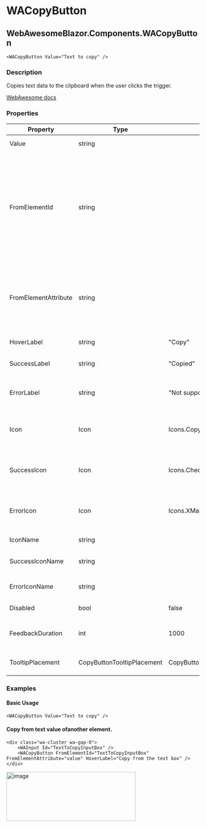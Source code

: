 # WACopyButton
## WebAwesomeBlazor.Components.WACopyButton

```HTML+Razor
<WACopyButton Value="Text to copy" />
```

### Description
Copies text data to the clipboard when the user clicks the trigger.

[WebAwesome docs](https://webawesome.com/docs/components/copy-button/)

### Properties
| Property | Type   | Default | Description                              |
|----------|--------|---------|------------------------------------------|
| Value    | string |  | The text value to copy.                     |
| FromElementId | string |  | An id that references an element in the same document from which data will be copied. If both this and value are present, this value will take precedence. <br /> By default, the target element's textContent will be copied. Specify an alternate attribute using FromElementAttribute. |
| FromElementAttribute | string |  | The attribute name of the element referenced by FromElementId from which to copy data. If not specified, the target element's textContent will be copied. |
| HoverLabel | string | "Copy" | A custom label to show in the tooltip. |
| SuccessLabel | string | "Copied" | A custom label to show in the tooltip after copying. |
| ErrorLabel | string | "Not supported" | A custom label to show in the tooltip when a copy error occurs. |
| Icon | Icon | Icons.Copy | The icon to show in the default copy state. Defaults to FontAwesome copy icon. |
| SuccessIcon | Icon | Icons.Check | The icon to show when the content is copied. Defaults to FontAwesome check icon. |
| ErrorIcon | Icon | Icons.XMark | The icon to show when a copy error occurs. Defaults to FontAwesome xmark icon. |
| IconName | string |  | The icon to show in the default copy state. |
| SuccessIconName | string | | The icon to show when the content is copied. |
| ErrorIconName | string |   | The icon to show when a copy error occurs  |
| Disabled | bool  | false  | Disables the copy button.  |
| FeedbackDuration  | int  | 1000 | The length of time to show feedback before restoring the default trigger.  |
| TooltipPlacement  | CopyButtonTooltipPlacement  |  CopyButtonTooltipPlacement.Top | The preferred placement of the tooltip.  |


### Examples

#### Basic Usage
```HTML+Razor
<WACopyButton Value="Text to copy" />
```

#### Copy from text value ofanother element.
```HTML+Razor
<div class="wa-cluster wa-gap-0">
    <WAInput Id="TextToCopyInputBox" />
    <WACopyButton FromElementId="TextToCopyInputBox" FromElementAttribute="value" HoverLabel="Copy from the text box" />
</div>
```
<img width="337" height="128" alt="image" src="https://github.com/user-attachments/assets/1c4b645e-ffc1-4a97-af82-6f4bd29d2a48" />

